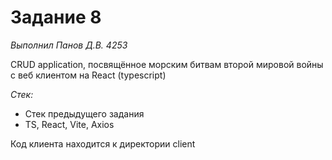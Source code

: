 # Задание 8

_Выполнил Панов Д.В. 4253_

CRUD application, посвящённое морским битвам второй мировой войны с веб клиентом на React (typescript)

_Стек:_
- Стек предыдущего задания
- TS, React, Vite, Axios

Код клиента находится к директории client
